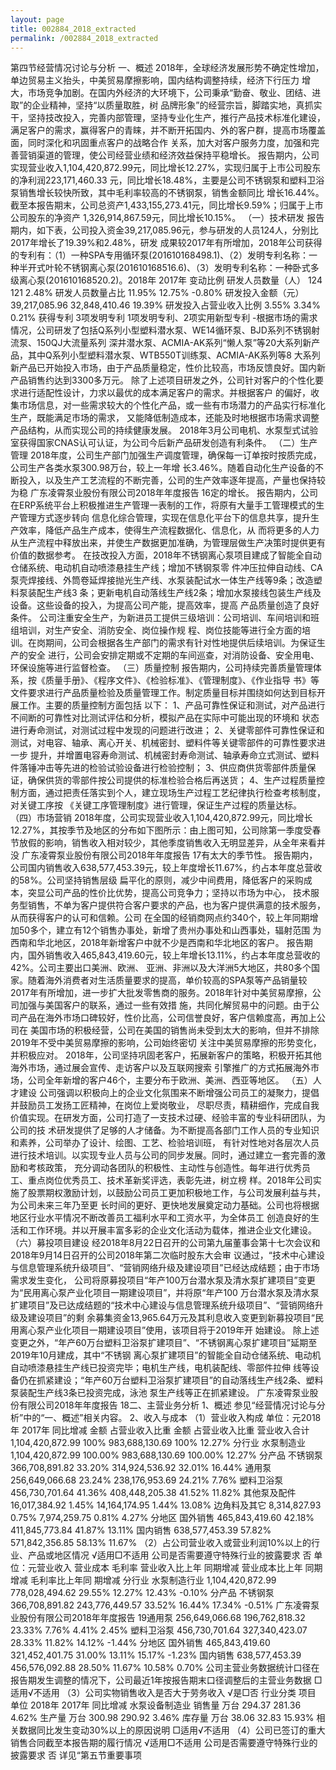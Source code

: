 ```yaml
---
layout: page
title: 002884_2018_extracted
permalink: /002884_2018_extracted
---
```


第四节经营情况讨论与分析
一、概述
2018年，全球经济发展形势不确定性增加，单边贸易主义抬头，中美贸易摩擦影响，国内结构调整持续，经济下行压力
增大，市场竞争加剧。在国内外经济的大环境下，公司秉承“勤奋、敬业、团结、进取”的企业精神，坚持“以质量取胜，树
品牌形象”的经营宗旨，脚踏实地，真抓实干，坚持技改投入，完善内部管理，坚持专业化生产，推行产品技术标准化建设，
满足客户的需求，赢得客户的青睐，并不断开拓国内、外的客户群，提高市场覆盖面，同时深化和巩固重点客户的战略合作
关系，加大对客户服务力度，加强和完善营销渠道的管理，使公司经营业绩和经济效益保持平稳增长。
报告期内，公司实现营业收入1,104,420,872.99元，同比增长12.27%，实现归属于上市公司股东的净利润223,171,460.33
元，同比增长18.48%，主要是公司不锈钢泵和塑料卫浴泵销售增长较快所致，其中毛利率较高的不锈钢泵，销售金额同比
增长16.44%。截至本报告期末，公司总资产1,433,155,273.41元，同比增长9.59%；归属于上市公司股东的净资产
1,326,914,867.59元，同比增长10.15%。
（一）技术研发
报告期内，如下表，公司投入资金39,217,085.96元，参与研发的人员124人，分别比2017年增长了19.39%和2.48%，研发
成果较2017年有所增加，2018年公司获得的专利有：（1）一种SPA专用循环泵(201610168498.1)、（2）发明专利名称：一
种半开式叶轮不锈钢离心泵(201610168516.6)、（3）发明专利名称：一种卧式多级离心泵(201610168520.2)。2018年
2017年
变动比例
研发人员数量（人）
124
121
2.48%
研发人员数量占比
11.95%
12.75%
-0.80%
研发投入金额（元）
39,217,085.96
32,848,410.46
19.39%
研发投入占营业收入比例
3.55%
3.34%
0.21%
获得专利
3项发明专利
1项发明专利、2项实用新型专利
-根据市场的需求情况，公司研发了包括Q系列小型塑料潜水泵、WE14循环泵、BJD系列不锈钢射流泵、150QJ大流量系列
深井潜水泵、ACMIA-AK系列“懒人泵”等20大系列新产品，其中Q系列小型塑料潜水泵、WTB550T训练泵、ACMIA-AK系列等8
大系列新产品已开始投入市场，由于产品质量稳定，性价比较高，市场反馈良好。国内新产品销售约达到3300多万元。
除了上述项目研发之外，公司针对客户的个性化要求进行适配性设计，力求以最优的成本满足客户的需求。并根据客户
的偏好，收集市场信息，对一些需求较大的个性化产品，或一些有市场潜力的产品实行标准化生产，既能满足市场的需求，
又能降低制造成本，还能及时地根据市场需求调整产品结构，从而实现公司的持续健康发展。
2018年3月公司电机、水泵型式试验室获得国家CNAS认可认证，为公司今后新产品研发创造有利条件。
（二）生产管理
2018年度，公司生产部门加强生产调度管理，确保每一订单按时按质完成，公司生产各类水泵300.98万台，较上一年增
长3.46%。随着自动化生产设备的不断投入，以及生产工艺流程的不断完善，公司的生产效率逐年提高，产量也保持较为稳
广东凌霄泵业股份有限公司2018年年度报告
16定的增长。
报告期内，公司在ERP系统平台上积极推进生产管理一表制的工作，将原有大量手工管理模式的生产管理方式逐步转向
信息化综合管理，实现在信息化平台下的信息共享，提升生产效率，降低产品生产成本，使得生产流程数据化、信息化，从
而将更多的人力从生产流程中释放出来，并使生产数据更加准确，为管理层做生产决策时提供更有价值的数据参考。
在技改投入方面，2018年不锈钢离心泵项目建成了智能全自动仓储系统、电动机自动喷漆悬挂生产线；增加不锈钢泵零
件冲压拉伸自动线、CA泵壳焊接线、外筒卷延焊接抛光生产线、水泵装配试水一体生产线等9条；改造塑料泵装配生产线3
条；更新电机自动落线生产线2条；增加水泵接线包装生产线及设备。这些设备的投入，为提高公司产能，提高效率，提高
产品质量创造了良好条件。
公司注重安全生产，为新进员工提供三级培训：公司培训、车间培训和班组培训，对生产安全、消防安全、岗位操作规
程、岗位技能等进行全方面的培训。在岗期间，公司会根据各生产部门的需求有针对性地提供后续培训。为保证生产的安全
进行，公司会安排定期或不定期的车间巡查，对消防设备、安全用电、环保设施等进行监督检查。
（三）质量控制
报告期内，公司持续完善质量管理体系，按《质量手册》、《程序文件》、《检验标准》、《管理制度》、《作业指导
书》等文件要求进行产品质量检验及质量管理工作。制定质量目标并围绕如何达到目标开展工作。主要的质量控制方面包括
以下：
1、产品可靠性保证和测试，对产品进行不间断的可靠性对比测试评估和分析，模拟产品在实际中可能出现的环境和
状态进行寿命测试，对测试过程中发现的问题进行改进；
2、关键零部件可靠性保证和测试，对电容、轴承、离心开关、机械密封、塑料件等关键零部件的可靠性要求进一步
提升，并增置电容寿命测试、机械密封寿命测试、轴承寿命立式测试、塑料件落锤冲击等先进的检验试验设备进行检验控制；
3、供应商供货零部件质量保证，确保供货的零部件按公司提供的标准检验合格后再送货；
4、生产过程质量控制方面，通过把责任落实到个人，建立现场生产过程工艺纪律执行检查考核制度，对关键工序按
《关键工序管理制度》进行管理，保证生产过程的质量达标。
（四）市场营销
2018年度，公司实现营业收入1,104,420,872.99元，同比增长12.27%，其按季节及地区的分布如下图所示：由上图可知，公司除第一季度受春节放假的影响，销售收入相对较少，其他季度销售收入无明显差异，从全年来看并没
广东凌霄泵业股份有限公司2018年年度报告
17有太大的季节性。
报告期内，公司国内销售收入638,577,453.39元，较上年度增长11.67%，约占本年度总营收的58%。公司坚持销售层级
扁平化的原则，减少中间费用，降低客户的采购成本，突显公司产品的性价比优势，提高公司竞争力；坚持以市场为中心，
技术服务型销售，不单为客户提供符合客户要求的产品，也为客户提供满意的技术服务，从而获得客户的认可和信赖。公司
在全国的经销商网点约340个，较上年同期增加50多个，建立有12个销售办事处，新增了贵州办事处和山西事处，辐射范围
为西南和华北地区，2018年新增客户中就不少是西南和华北地区的客户。
报告期内，国外销售收入465,843,419.60元，较上年增长13.11%，约占本年度总营收的42%。公司主要出口美洲、欧洲、
亚洲、非洲以及大洋洲5大地区，共80多个国家。随着海外消费者对生活质量要求的提高，单价较高的SPA泵等产品销量较
2017年有所增加，进一步扩大批发零售商的服务。2018年针对中美贸易摩擦，公司加强与美国客户的联系，通过一些有效措
施，共同化解贸易中的问题。由于公司产品在海外市场口碑较好，性价比高，公司信誉良好，客户信赖度高，再加上公司在
美国市场的积极经营，公司在美国的销售尚未受到太大的影响，但并不排除2019年不受中美贸易摩擦的影响，公司始终密切
关注中美贸易摩擦的形势变化，并积极应对。
2018年，公司坚持巩固老客户，拓展新客户的策略，积极开拓其他海外市场，通过展会宣传、走访客户以及互联网搜索
引擎推广的方式拓展海外市场，公司全年新增的客户46个，主要分布于欧洲、美洲、西亚等地区。
（五）人才建设
公司强调以积极向上的企业文化氛围来不断增强公司员工的凝聚力，提倡并鼓励员工发扬工匠精神，在岗位上爱岗敬业，
尽职尽责，精耕细作，完成自我价值实现。在研发方面，公司打造了一支技术过硬、经验丰富的专业科研团队，为公司的技
术研发提供了足够的人才储备。为不断提高各部门工作人员的专业知识和素养，公司举办了设计、绘图、工艺、检验培训班，
有针对性地对各层次人员进行技术培训。以实现专业人员与公司的同步发展。同时，通过建立一套完善的激励和考核政策，
充分调动各团队的积极性、主动性与创造性。每年进行优秀员工、重点岗位优秀员工、技术革新奖评选，表彰先进，树立榜
样。2018年公司实施了股票期权激励计划，以鼓励公司员工更加积极地工作，与公司发展利益与共，为公司未来三年乃至更
长时间的更好、更快地发展奠定动力基础。公司也将根据地区行业水平情况不断改善员工福利水平和工资水平，为全体员工
创造良好的生活和工作环境。并以开展丰富多彩的企业文化活动为载体，推进企业文化建设。
（六）募投项目建设
经2018年8月22日召开的公司第九届董事会第十七次会议和2018年9月14日召开的公司2018年第二次临时股东大会审
议通过，“技术中心建设与信息管理系统升级项目”、“营销网络升级及建设项目”已经达成结题；由于市场需求发生变化，
公司将原募投项目“年产100万台潜水泵及清水泵扩建项目”变更为“民用离心泵产业化项目一期建设项目”，并将原“年产100
万台潜水泵及清水泵扩建项目”及已达成结题的“技术中心建设与信息管理系统升级项目”、“营销网络升级及建设项目”的剩
余募集资金13,965.64万元及其利息收入变更到新募投项目“民用离心泵产业化项目一期建设项目”使用，该项目将于2019年开
始建设。
除上述变更之外，“年产60万台塑料卫浴泵扩建项目”、“不锈钢离心泵扩建项目”延期至2019年10月建成，其中“不锈钢
离心泵扩建项目”的智能全自动仓储系统、电动机自动喷漆悬挂生产线已投资完毕；电机生产线，电机装配线、零部件拉伸
线等设备仍在抓紧建设；“年产60万台塑料卫浴泵扩建项目”的自动落线生产线2条、塑料泵装配生产线3条已投资完成，泳池
泵生产线等正在抓紧建设。
广东凌霄泵业股份有限公司2018年年度报告
18二、主营业务分析
1、概述
参见“经营情况讨论与分析”中的“一、概述”相关内容。
2、收入与成本
（1）营业收入构成
单位：元2018年
2017年
同比增减
金额
占营业收入比重
金额
占营业收入比重
营业收入合计
1,104,420,872.99
100%
983,688,130.69
100%
12.27%
分行业
水泵制造业
1,104,420,872.99
100.00%
983,688,130.69
100.00%
12.27%
分产品
不锈钢泵
366,708,891.82
33.20%
314,924,536.92
32.01%
16.44%
通用泵
256,649,066.68
23.24%
238,176,953.69
24.21%
7.76%
塑料卫浴泵
456,730,701.64
41.36%
408,448,205.38
41.52%
11.82%
其他泵及配件
16,017,384.92
1.45%
14,164,174.95
1.44%
13.08%
边角料及其它
8,314,827.93
0.75%
7,974,259.75
0.81%
4.27%
分地区
国外销售
465,843,419.60
42.18%
411,845,773.84
41.87%
13.11%
国内销售
638,577,453.39
57.82%
571,842,356.85
58.13%
11.67%
（2）占公司营业收入或营业利润10%以上的行业、产品或地区情况
√适用□不适用
公司是否需要遵守特殊行业的披露要求
否
单位：元营业收入
营业成本
毛利率
营业收入比上年
同期增减
营业成本比上年
同期增减
毛利率比上年同
期增减
分行业
水泵制造行业
1,104,420,872.99
778,028,494.62
29.55%
12.27%
12.43%
-0.10%
分产品
不锈钢泵
366,708,891.82
243,776,449.57
33.52%
16.44%
17.34%
-0.51%
广东凌霄泵业股份有限公司2018年年度报告
19通用泵
256,649,066.68
196,762,818.32
23.33%
7.76%
4.41%
2.45%
塑料卫浴泵
456,730,701.64
327,340,423.07
28.33%
11.82%
14.12%
-1.44%
分地区
国外销售
465,843,419.60
321,452,401.75
31.00%
13.11%
15.17%
-1.23%
国内销售
638,577,453.39
456,576,092.88
28.50%
11.67%
10.58%
0.70%
公司主营业务数据统计口径在报告期发生调整的情况下，公司最近1年按报告期末口径调整后的主营业务数据
□适用√不适用
（3）公司实物销售收入是否大于劳务收入
√是□否
行业分类
项目
单位
2018年
2017年
同比增减
水泵设备制造业
销售量
万台
294.37
281.36
4.62%
生产量
万台
300.98
290.92
3.46%
库存量
万台
38.06
32.83
15.93%
相关数据同比发生变动30%以上的原因说明
□适用√不适用
（4）公司已签订的重大销售合同截至本报告期的履行情况
√适用□不适用
公司是否需要遵守特殊行业的披露要求
否
详见“第五节重要事项